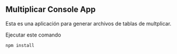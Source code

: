 

## Multiplicar Console App

Esta es una aplicación para generar archivos de tablas de multplicar.

Ejecutar este comando

```
npm install
```